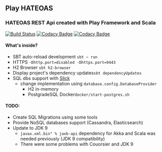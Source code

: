 ## Play HATEOAS
### HATEOAS REST Api created with Play Framework and Scala

[![Build Status](https://travis-ci.org/kamilduda/play-hateoas.svg?branch=master)](https://travis-ci.org/kamilduda/play-hateoas)
[![Codacy Badge](https://api.codacy.com/project/badge/Grade/d19560b83df0463bbd5d649f9264c3c1)](https://www.codacy.com/app/kamilduda/play-hateoas?utm_source=github.com&amp;utm_medium=referral&amp;utm_content=kamilduda/play-hateoas&amp;utm_campaign=Badge_Grade)
[![Codacy Badge](https://api.codacy.com/project/badge/Coverage/d19560b83df0463bbd5d649f9264c3c1)](https://www.codacy.com/app/kamilduda/play-hateoas?utm_source=github.com&utm_medium=referral&utm_content=kamilduda/play-hateoas&utm_campaign=Badge_Coverage)

#### What's inside?
* SBT auto-reload development `sbt ~ run`
* HTTPS `-Dhttp.port=disabled -Dhttps.port=9443`
* H2 Browser `sbt h2-browser`
* Display project's dependency updates`sbt dependencyUpdates`
* SQL dbs support with [Slick](http://slick.lightbend.com/docs/)
  * change implementation using `database.config.DatabaseProvider`
    * H2 in-memory
    * PostgradeSQL Docker`docker/start-postgres.sh`


#### TODO:
* Create SQL Migrations using some tools
* Provide NoSQL databases support (Cassandra, Elasticsearch)
* Update to JDK 9
  * `javax.xml.bin" % jaxb-api` dependency for Akka and Scala was needed previously (JDK 9 compatibility)
  * There were some problems with Couorsier and JDK 9

